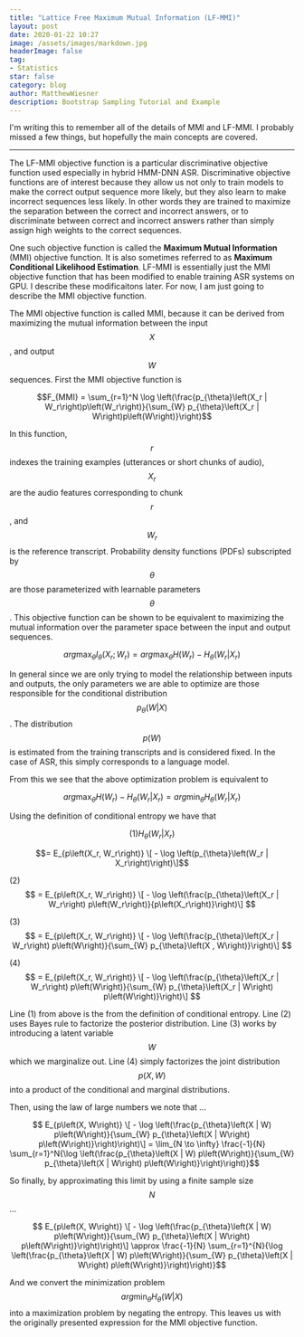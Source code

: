 ```yaml
---
title: "Lattice Free Maximum Mutual Information (LF-MMI)"
layout: post
date: 2020-01-22 10:27
image: /assets/images/markdown.jpg
headerImage: false
tag:
- Statistics
star: false
category: blog
author: MatthewWiesner
description: Bootstrap Sampling Tutorial and Example
---
```


I'm writing this to remember all of the details of MMI and LF-MMI. I probably missed a few things, but hopefully the main concepts are covered.

__________________________________________________________________________

The LF-MMI objective function is a particular discriminative objective function used especially in hybrid HMM-DNN ASR.
Discriminative objective functions are of interest because they allow us not only to train models to make the correct output sequence
more likely, but they also learn to make incorrect sequences less likely. In other words they are trained to maximize the separation
between the correct and incorrect answers, or to discriminate between correct and incorrect answers rather than simply assign high weights to the correct sequences.

One such objective function is called the **Maximum Mutual Information** (MMI) objective function. It is also sometimes referred to as
**Maximum Conditional Likelihood Estimation**. LF-MMI is essentially just the MMI objective function that has been modified to enable 
training ASR systems on GPU. I describe these modificaitons later. For now, I am just going to describe the MMI objective function.

The MMI objective function is called MMI, because it can be derived from maximizing the mutual information between the input
$$X$$, and output $$W$$ sequences. First the MMI objective function is

$$F_{MMI} = \sum_{r=1}^N \log \left(\frac{p_{\theta}\left(X_r | W_r\right)p\left(W_r\right)}{\sum_{W} p_{\theta}\left(X_r | W\right)p\left(W\right)}\right)$$

In this function, $$r$$ indexes the training examples (utterances or short chunks of audio), $$X_r$$ are the audio features corresponding to chunk $$r$$, and $$W_r$$ is the reference transcript. Probability density functions (PDFs) subscripted by $$\theta$$ are those parameterized with learnable parameters $$\theta$$. This objective function can be shown to be equivalent to maximizing the mutual information over the parameter space between the input and output sequences.

$$ arg\max_\theta I_\theta \left(X_r; W_r\right) = arg\max_\theta H\left(W_r\right) - H_\theta\left(W_r | X_r\right)$$

In general since we are only trying to model the relationship between inputs and outputs, the only parameters we are able to optimize
are those responsible for the conditional distribution $$p_\theta\left(W | X\right)$$. The distribution $$p\left(W\right)$$ is estimated
from the training transcripts and is considered fixed. In the case of ASR, this simply corresponds to a language model.

From this we see that the above optimization problem is equivalent to

$$ arg\max_\theta H\left(W_r\right) - H_\theta\left(W_r | X_r\right) = arg\min_\theta H_{\theta}\left(W_r | X_r\right)$$

Using the definition of conditional entropy we have that

$$ (1) H_{\theta}\left(W_r | X_r\right) $$

$$= E_{p\left(X_r, W_r\right)} \[ - \log \left(p_{\theta}\left(W_r | X_r\right)\right)\]$$

(2) $$                    = E_{p\left(X_r, W_r\right)} \[ - \log \left(\frac{p_{\theta}\left(X_r | W_r\right) p\left(W_r\right)}{p\left(X_r\right)}\right)\] $$

(3) $$                    = E_{p\left(X_r, W_r\right)} \[ - \log \left(\frac{p_{\theta}\left(X_r | W_r\right) p\left(W\right)}{\sum_{W} p_{\theta}\left(X , W\right)}\right)\] $$

(4) $$                    = E_{p\left(X_r, W_r\right)} \[ - \log \left(\frac{p_{\theta}\left(X_r | W_r\right) p\left(W\right)}{\sum_{W} p_{\theta}\left(X_r | W\right) p\left(W\right)}\right)\] $$

Line (1) from above is the from the definition of conditional entropy. Line (2) uses Bayes rule to factorize the posterior distribution. Line (3)
works by introducing a latent variable $$W$$ which we marginalize out. Line (4) simply factorizes the joint distribution $$p\left(X, W\right)$$
into a product of the conditional and marginal distributions.

Then, using the law of large numbers we note that ...

$$ E_{p\left(X, W\right)} \[ - \log \left(\frac{p_{\theta}\left(X | W) p\left(W\right)}{\sum_{W} p_{\theta}\left(X | W\right) p\left(W\right)}\right)\right)\]  = \lim_{N \to \infty} \frac{-1}{N} \sum_{r=1}^N{\log \left(\frac{p_{\theta}\left(X | W) p\left(W\right)}{\sum_{W} p_{\theta}\left(X | W\right) p\left(W\right)}\right)\right)}$$

So finally, by approximating this limit by using a finite sample size $$N$$ ...

$$ E_{p\left(X, W\right)} \[ - \log \left(\frac{p_{\theta}\left(X | W) p\left(W\right)}{\sum_{W} p_{\theta}\left(X | W\right) p\left(W\right)}\right)\right)\]  \approx \frac{-1}{N} \sum_{r=1}^{N}{\log \left(\frac{p_{\theta}\left(X | W) p\left(W\right)}{\sum_{W} p_{\theta}\left(X | W\right) p\left(W\right)}\right)\right)}$$

And we convert the minimization problem $$ arg\min_\theta H_{\theta}\left(W | X\right)$$ into a maximization problem by negating the entropy. This leaves us with the originally presented expression for the MMI objective function.
